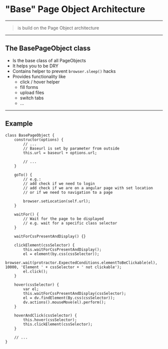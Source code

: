 # "Base" Page Object Architecture

---
> is build on the Page Object architecture

---
## The BasePageObject class
* Is the base class of all PageObjects
* It helps you to be DRY
* Contains helper to prevent `browser.sleep()` hacks
* Provides functionality like
    * click / hover helper
    * fill forms
    * upload files
    * switch tabs
    * ...

---
## Example
```
class BasePageObject {
    constructor(options) {
        // ...
        // Baseurl is set by parameter from outside
        this.url = baseurl + options.url;

        // ...
    }

    goTo() {
        // e.g.:
        // add check if we need to login
        // add check if we are on a angular page with set location
        // or if we need to navigation to a page

        browser.setLocation(self.url);
    }

    waitFor() {
        // Wait for the page to be displayed
        // e.g. wait for a specific class selector
    }

    waitForCssPresentAndDisplay() {}

    clickElement(cssSelector) {
        this.waitForCssPresentAndDisplay();
        el = element(by.css(cssSelector));
        browser.wait(protractor.ExpectedConditions.elementToBeClickable(el), 10000, 'Element ' + cssSelector + ' not clickable');
        el.click();
    }

    hover(cssSelector) {
        var el;
        this.waitForCssPresentAndDisplay(cssSelector);
        el = dv.findElement(By.css(cssSelector));
        dv.actions().mouseMove(el).perform();
    }

    hoverAndClick(cssSelector) {
        this.hover(cssSelector);
        this.clickElement(cssSelector);
    }

    // ...
}
```